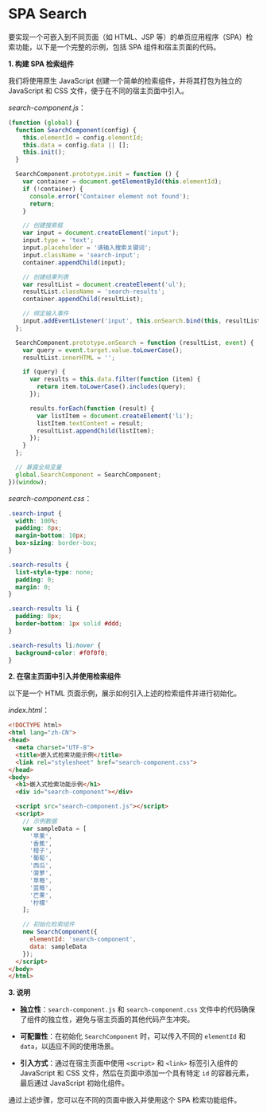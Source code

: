 # SPA Search

要实现一个可嵌入到不同页面（如 HTML、JSP 等）的单页应用程序（SPA）检索功能，以下是一个完整的示例，包括 SPA 组件和宿主页面的代码。

**1. 构建 SPA 检索组件**

我们将使用原生 JavaScript 创建一个简单的检索组件，并将其打包为独立的 JavaScript 和 CSS 文件，便于在不同的宿主页面中引入。

*search-component.js*：

```javascript
(function (global) {
  function SearchComponent(config) {
    this.elementId = config.elementId;
    this.data = config.data || [];
    this.init();
  }

  SearchComponent.prototype.init = function () {
    var container = document.getElementById(this.elementId);
    if (!container) {
      console.error('Container element not found');
      return;
    }

    // 创建搜索框
    var input = document.createElement('input');
    input.type = 'text';
    input.placeholder = '请输入搜索关键词';
    input.className = 'search-input';
    container.appendChild(input);

    // 创建结果列表
    var resultList = document.createElement('ul');
    resultList.className = 'search-results';
    container.appendChild(resultList);

    // 绑定输入事件
    input.addEventListener('input', this.onSearch.bind(this, resultList));
  };

  SearchComponent.prototype.onSearch = function (resultList, event) {
    var query = event.target.value.toLowerCase();
    resultList.innerHTML = '';

    if (query) {
      var results = this.data.filter(function (item) {
        return item.toLowerCase().includes(query);
      });

      results.forEach(function (result) {
        var listItem = document.createElement('li');
        listItem.textContent = result;
        resultList.appendChild(listItem);
      });
    }
  };

  // 暴露全局变量
  global.SearchComponent = SearchComponent;
})(window);
```

*search-component.css*：

```css
.search-input {
  width: 100%;
  padding: 8px;
  margin-bottom: 10px;
  box-sizing: border-box;
}

.search-results {
  list-style-type: none;
  padding: 0;
  margin: 0;
}

.search-results li {
  padding: 8px;
  border-bottom: 1px solid #ddd;
}

.search-results li:hover {
  background-color: #f0f0f0;
}
```

**2. 在宿主页面中引入并使用检索组件**

以下是一个 HTML 页面示例，展示如何引入上述的检索组件并进行初始化。

*index.html*：

```html
<!DOCTYPE html>
<html lang="zh-CN">
<head>
  <meta charset="UTF-8">
  <title>嵌入式检索功能示例</title>
  <link rel="stylesheet" href="search-component.css">
</head>
<body>
  <h1>嵌入式检索功能示例</h1>
  <div id="search-component"></div>

  <script src="search-component.js"></script>
  <script>
    // 示例数据
    var sampleData = [
      '苹果',
      '香蕉',
      '橙子',
      '葡萄',
      '西瓜',
      '菠萝',
      '草莓',
      '蓝莓',
      '芒果',
      '柠檬'
    ];

    // 初始化检索组件
    new SearchComponent({
      elementId: 'search-component',
      data: sampleData
    });
  </script>
</body>
</html>
```

**3. 说明**

- **独立性**：`search-component.js` 和 `search-component.css` 文件中的代码确保了组件的独立性，避免与宿主页面的其他代码产生冲突。

- **可配置性**：在初始化 `SearchComponent` 时，可以传入不同的 `elementId` 和 `data`，以适应不同的使用场景。

- **引入方式**：通过在宿主页面中使用 `<script>` 和 `<link>` 标签引入组件的 JavaScript 和 CSS 文件，然后在页面中添加一个具有特定 `id` 的容器元素，最后通过 JavaScript 初始化组件。

通过上述步骤，您可以在不同的页面中嵌入并使用这个 SPA 检索功能组件。 